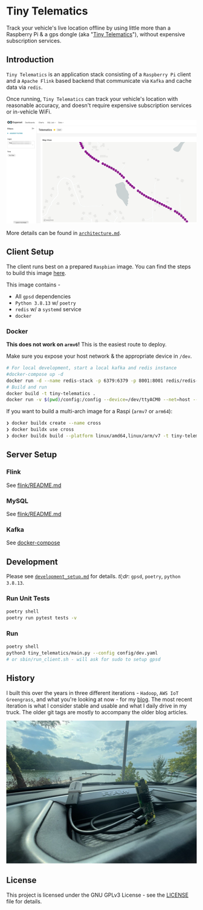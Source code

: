 # Tiny Telematics

Track your vehicle's live location offline by using little more than a Raspberry Pi & a gps dongle (aka "[Tiny Telematics](https://chollinger.com/blog/2022/08/tiny-telematics-tracking-my-trucks-location-offline-with-a-raspberry-pi-redis-kafka-and-flink-part-1/)"), without expensive subscription services.

## Introduction

`Tiny Telematics` is an application stack consisting of a `Raspberry Pi` client and a `Apache Flink` based backend that communicate via `Kafka` and cache data via `redis`.

Once running, `Tiny Telematics` can track your vehicle's location with reasonable accuracy, and doesn't require expensive subscription services or in-vehicle WiFi. 

![image-20220829125026749](docs/img/image-20220829125026749.png)

More details can be found in [`architecture.md`](docs/architecture.md).

## Client Setup

The client runs best on a prepared `Raspbian` image. You can find the steps to build this image [here](https://chollinger.com/blog/2022/08/tiny-telematics-tracking-my-trucks-location-offline-with-a-raspberry-pi-redis-kafka-and-flink-part-1/#building-a-small-image). 

This image contains - 

- All `gpsd` dependencies
- `Python 3.8.13` w/ `poetry`
- `redis` w/ a `systemd` service
- `docker`

### Docker

**This does not work on `armv6`!** This is the easiest route to deploy.

Make sure you expose your host network & the appropriate device in `/dev`. 

```bash
# For local development, start a local kafka and redis instance
#docker-compose up -d 
docker run -d --name redis-stack -p 6379:6379 -p 8001:8001 redis/redis-stack:latest
# Build and run
docker build -t tiny-telematics .
docker run -v $(pwd)/config:/config --device=/dev/ttyACM0 --net=host --restart=on-failure:5 tiny-telematics --config /config/default.yaml
```

If you want to build a multi-arch image for a Raspi (`armv7` or `arm64`):

```bash
❯ docker buildx create --name cross
❯ docker buildx use cross
❯ docker buildx build --platform linux/amd64,linux/arm/v7 -t tiny-telematics:latest .
```

## Server Setup

### Flink

See [flink/README.md](flink/README.md)

### MySQL

See [flink/README.md](flink/README.md)

### Kafka

See [docker-compose](https://developer.confluent.io/quickstart/kafka-docker/) 

## Development

Please see [`development_setup.md`](docs/development_setup.md) for details. *tl;dr*: `gpsd`, `poetry`, `python 3.8.13`.

### Run Unit Tests

```bash
poetry shell
poetry run pytest tests -v  
```

### Run

```bash
poetry shell
python3 tiny_telematics/main.py --config config/dev.yaml
# or sbin/run_client.sh - will ask for sudo to setup gpsd
```

## History

I built this over the years in three different iterations - `Hadoop`, `AWS IoT Greengrass`, and what you're looking at now - for my [blog](https://chollinger.com/blog/). The most recent iteration is what I consider stable and usable and what I daily drive in my truck. The older git tags are mostly to accompany the older blog articles.

![opener](docs/img/opener.png)

## License

This project is licensed under the GNU GPLv3 License - see the [LICENSE](LICENSE) file for details.
